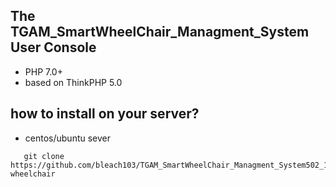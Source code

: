 ## The TGAM_SmartWheelChair_Managment_System User Console
 - PHP 7.0+
 - based on ThinkPHP 5.0
## how to install on your server?
 - centos/ubuntu sever
 ```shell
    git clone https://github.com/bleach103/TGAM_SmartWheelChair_Managment_System502_106.git wheelchair
 ```
